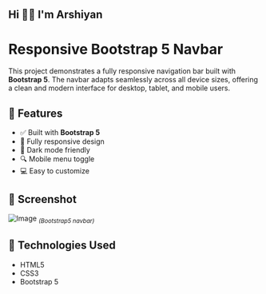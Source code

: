 ## Hi 👋🏻 I'm Arshiyan

# Responsive Bootstrap 5 Navbar

This project demonstrates a fully responsive navigation bar built with **Bootstrap 5**. The navbar adapts seamlessly across all device sizes, offering a clean and modern interface for desktop, tablet, and mobile users.

## 🚀 Features

- ✅ Built with **Bootstrap 5**
- 📱 Fully responsive design
- 🌙 Dark mode friendly
- 🔍 Mobile menu toggle
- 💻 Easy to customize

## 📸 Screenshot

![Image](https://github.com/user-attachments/assets/dd4a709c-4c27-4137-bddd-ceab505a307b) 
<sub>*(Bootstrap5 navbar)*</sub>

## 🧱 Technologies Used

- HTML5
- CSS3
- Bootstrap 5
